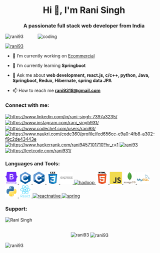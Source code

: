 <h1 align="center">Hi 👋, I'm Rani Singh</h1>
<h3 align="center">A passionate full stack web developer from India</h3>
<img align="right" alt="coding" width="400" src="https://media.tenor.com/NOYF3f82b_gAAAAC/programmer.gif">

<p align="left"> <img src="https://komarev.com/ghpvc/?username=rani93&label=Profile%20views&color=0e75b6&style=flat" alt="rani93" /> </p>

<p align="left"> <a href="https://github.com/ryo-ma/github-profile-trophy"><img src="https://github-profile-trophy.vercel.app/?username=rani93" alt="rani93" /></a> </p>

- 🔭 I’m currently working on [Ecommercial](https://ecommercial-kappa.vercel.app/)

- 🌱 I’m currently learning **Springboot**

- 💬 Ask me about **web development, react.js, c/c++, python, Java, Springboot, Redux, Hibernate, spring data JPA**

- 📫 How to reach me **rani9318@gmail.com**

<h3 align="left">Connect with me:</h3>
<p align="left">
<a href="https://linkedin.com/in/https://www.linkedin.com/in/rani-singh-7397a3235/" target="blank"><img align="center" src="https://raw.githubusercontent.com/rahuldkjain/github-profile-readme-generator/master/src/images/icons/Social/linked-in-alt.svg" alt="https://www.linkedin.com/in/rani-singh-7397a3235/" height="30" width="40" /></a>
<a href="https://instagram.com/https://www.instagram.com/rani_singh931/" target="blank"><img align="center" src="https://raw.githubusercontent.com/rahuldkjain/github-profile-readme-generator/master/src/images/icons/Social/instagram.svg" alt="https://www.instagram.com/rani_singh931/" height="30" width="40" /></a>
<a href="https://www.codechef.com/users/https://www.codechef.com/users/rani93/" target="blank"><img align="center" src="https://cdn.jsdelivr.net/npm/simple-icons@3.1.0/icons/codechef.svg" alt="https://www.codechef.com/users/rani93/" height="30" width="40" /></a>
  <a href="https://www.naukri.com/code360/profile/fed656cc-e9a0-4fb8-a302-f9c2de43443e" target="blank"><img align="center" src ="https://www.codingninjas.com/assets-landing/images/CNLOGO.svg" alt="https://www.naukri.com/code360/profile/fed656cc-e9a0-4fb8-a302-f9c2de43443e" height="30" width="40" /> </a>
<a href="https://www.hackerrank.com/https://www.hackerrank.com/rani9457101710?hr_r=1" target="blank"><img align="center" src="https://raw.githubusercontent.com/rahuldkjain/github-profile-readme-generator/master/src/images/icons/Social/hackerrank.svg" alt="https://www.hackerrank.com/rani9457101710?hr_r=1" height="30" width="40" /></a>
<a href="https://codeforces.com/profile/rani93" target="blank"><img align="center" src="https://raw.githubusercontent.com/rahuldkjain/github-profile-readme-generator/master/src/images/icons/Social/codeforces.svg" alt="rani93" height="30" width="40" /></a>
<a href="https://www.leetcode.com/https://leetcode.com/rani931/" target="blank"><img align="center" src="https://raw.githubusercontent.com/rahuldkjain/github-profile-readme-generator/master/src/images/icons/Social/leet-code.svg" alt="https://leetcode.com/rani931/" height="30" width="40" /></a>
</p>

<h3 align="left">Languages and Tools:</h3>
<p align="left">
  <a href="https://getbootstrap.com" target="_blank" rel="noreferrer"> <img src="https://raw.githubusercontent.com/devicons/devicon/master/icons/bootstrap/bootstrap-plain-wordmark.svg" alt="bootstrap" width="40" height="40"/> </a>
  <a href="https://www.cprogramming.com/" target="_blank" rel="noreferrer"> <img src="https://raw.githubusercontent.com/devicons/devicon/master/icons/c/c-original.svg" alt="c" width="40" height="40"/> </a> 
  <a href="https://www.w3schools.com/cpp/" target="_blank" rel="noreferrer"> <img src="https://raw.githubusercontent.com/devicons/devicon/master/icons/cplusplus/cplusplus-original.svg" alt="cplusplus" width="40" height="40"/> </a>
  <a href="https://www.w3schools.com/css/" target="_blank" rel="noreferrer"> <img src="https://raw.githubusercontent.com/devicons/devicon/master/icons/css3/css3-original-wordmark.svg" alt="css3" width="40" height="40"/> </a>
  <a href="https://expressjs.com" target="_blank" rel="noreferrer"> <img src="https://raw.githubusercontent.com/devicons/devicon/master/icons/express/express-original-wordmark.svg" alt="express" width="40" height="40"/> </a>
  <a href="https://hadoop.apache.org/" target="_blank" rel="noreferrer"> <img src="https://www.vectorlogo.zone/logos/apache_hadoop/apache_hadoop-icon.svg" alt="hadoop" width="40" height="40"/> </a> <a href="https://www.w3.org/html/" target="_blank" rel="noreferrer"> <img src="https://raw.githubusercontent.com/devicons/devicon/master/icons/html5/html5-original-wordmark.svg" alt="html5" width="40" height="40"/> </a> 
  <a href="https://developer.mozilla.org/en-US/docs/Web/JavaScript" target="_blank" rel="noreferrer"> <img src="https://raw.githubusercontent.com/devicons/devicon/master/icons/javascript/javascript-original.svg" alt="javascript" width="40" height="40"/> </a> 
  <a href="https://www.mongodb.com/" target="_blank" rel="noreferrer"> <img src="https://raw.githubusercontent.com/devicons/devicon/master/icons/mongodb/mongodb-original-wordmark.svg" alt="mongodb" width="40" height="40"/> </a>
  <a href="https://www.mysql.com/" target="_blank" rel="noreferrer"> <img src="https://raw.githubusercontent.com/devicons/devicon/master/icons/mysql/mysql-original-wordmark.svg" alt="mysql" width="40" height="40"/> </a> 
  <a href="https://www.python.org" target="_blank" rel="noreferrer"> <img src="https://raw.githubusercontent.com/devicons/devicon/master/icons/python/python-original.svg" alt="python" width="40" height="40"/> </a> 
  <a href="https://reactjs.org/" target="_blank" rel="noreferrer"> <img src="https://raw.githubusercontent.com/devicons/devicon/master/icons/react/react-original-wordmark.svg" alt="react" width="40" height="40"/> </a> 
  <a href="https://reactnative.dev/" target="_blank" rel="noreferrer"> <img src="https://reactnative.dev/img/header_logo.svg" alt="reactnative" width="40" height="40"/> </a> <a href="https://spring.io/" target="_blank" rel="noreferrer"> <img src="https://www.vectorlogo.zone/logos/springio/springio-icon.svg" alt="spring" width="40" height="40"/> </a> </p>

<h3 align="left">Support:</h3>
<p><a href="https://www.buymeacoffee.com/Rani Singh"> <img align="left" src="https://cdn.buymeacoffee.com/buttons/v2/default-yellow.png" height="50" width="210" alt="Rani Singh" /></a></p><br><br>

<p><img align="left" src="https://github-readme-stats.vercel.app/api/top-langs?username=rani93&show_icons=true&locale=en&layout=compact" alt="rani93" /></p>

<p>&nbsp;<img align="center" src="https://github-readme-stats.vercel.app/api?username=rani93&show_icons=true&locale=en" alt="rani93" /></p>

<p><img align="center" src="https://github-readme-streak-stats.herokuapp.com/?user=rani93&" alt="rani93" /></p>
